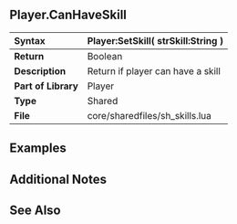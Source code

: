 ## Player.CanHaveSkill ##

| **Syntax** | Player:SetSkill( strSkill:String ) |
|:-----------|:-----------------------------------|
| **Return** | Boolean |
| **Description** | Return if player can have a skill  |
| **Part of Library** | Player |
| **Type** | Shared |
| **File** | core/sharedfiles/sh\_skills.lua |

## Examples ##

## Additional Notes ##

## See Also ##